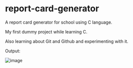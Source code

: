 # report-card-generator

A report card generator for school using C language.

My first dummy project while learning C.

Also learning about Git and Github and experimenting with it.


Output:

![image](https://user-images.githubusercontent.com/67789617/181613212-6039e39f-3039-46f0-9711-d6d1fef01fec.png)
